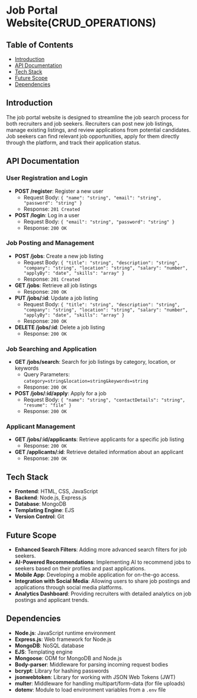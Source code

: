 # Job Portal Website(CRUD_OPERATIONS)

## Table of Contents
- [Introduction](#introduction)
- [API Documentation](#api-documentation)
- [Tech Stack](#tech-stack)
- [Future Scope](#future-scope)
- [Dependencies](#dependencies)

## Introduction
The job portal website is designed to streamline the job search process for both recruiters and job seekers. Recruiters can post new job listings, manage existing listings, and review applications from potential candidates. Job seekers can find relevant job opportunities, apply for them directly through the platform, and track their application status.

## API Documentation
### User Registration and Login
- **POST /register**: Register a new user
  - Request Body: `{ "name": "string", "email": "string", "password": "string" }`
  - Response: `201 Created`
- **POST /login**: Log in a user
  - Request Body: `{ "email": "string", "password": "string" }`
  - Response: `200 OK`

### Job Posting and Management
- **POST /jobs**: Create a new job listing
  - Request Body: `{ "title": "string", "description": "string", "company": "string", "location": "string", "salary": "number", "applyBy": "date", "skills": "array" }`
  - Response: `201 Created`
- **GET /jobs**: Retrieve all job listings
  - Response: `200 OK`
- **PUT /jobs/:id**: Update a job listing
  - Request Body: `{ "title": "string", "description": "string", "company": "string", "location": "string", "salary": "number", "applyBy": "date", "skills": "array" }`
  - Response: `200 OK`
- **DELETE /jobs/:id**: Delete a job listing
  - Response: `200 OK`

### Job Searching and Application
- **GET /jobs/search**: Search for job listings by category, location, or keywords
  - Query Parameters: `category=string&location=string&keywords=string`
  - Response: `200 OK`
- **POST /jobs/:id/apply**: Apply for a job
  - Request Body: `{ "name": "string", "contactDetails": "string", "resume": "file" }`
  - Response: `200 OK`

### Applicant Management
- **GET /jobs/:id/applicants**: Retrieve applicants for a specific job listing
  - Response: `200 OK`
- **GET /applicants/:id**: Retrieve detailed information about an applicant
  - Response: `200 OK`

## Tech Stack
- **Frontend**: HTML, CSS, JavaScript
- **Backend**: Node.js, Express.js
- **Database**: MongoDB
- **Templating Engine**: EJS
- **Version Control**: Git

## Future Scope
- **Enhanced Search Filters**: Adding more advanced search filters for job seekers.
- **AI-Powered Recommendations**: Implementing AI to recommend jobs to seekers based on their profiles and past applications.
- **Mobile App**: Developing a mobile application for on-the-go access.
- **Integration with Social Media**: Allowing users to share job postings and applications through social media platforms.
- **Analytics Dashboard**: Providing recruiters with detailed analytics on job postings and applicant trends.

## Dependencies
- **Node.js**: JavaScript runtime environment
- **Express.js**: Web framework for Node.js
- **MongoDB**: NoSQL database
- **EJS**: Templating engine
- **Mongoose**: ODM for MongoDB and Node.js
- **Body-parser**: Middleware for parsing incoming request bodies
- **bcrypt**: Library for hashing passwords
- **jsonwebtoken**: Library for working with JSON Web Tokens (JWT)
- **multer**: Middleware for handling multipart/form-data (for file uploads)
- **dotenv**: Module to load environment variables from a `.env` file

